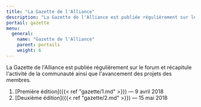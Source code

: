 ```yaml
---
title: "La Gazette de l'Alliance"
description: "La Gazette de l'Alliance est publiée régulièrement sur le forum et récapitule l'activité de la communauté ainsi que l'avancement des projets des membres."
portail: gazette
menu:
  general:
    name: "Gazette de l'Alliance"
    parent: portails
    weight: 6
---
```


La Gazette de l'Alliance est publiée régulièrement sur le forum et récapitule l'activité de la communauté ainsi que l'avancement des projets des membres.

1. [Première édition]({{< ref "gazette/1.md" >}}) — 9 avril 2018
2. [Deuxième édition]({{< ref "gazette/2.md" >}}) — 15 mai 2018